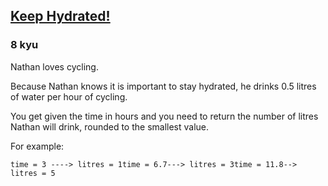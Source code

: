 <h2><a href=https://www.codewars.com/kata/582cb0224e56e068d800003c/train/javascript target="_blank">Keep Hydrated!</a></h2><h3>8 kyu</h3><p>Nathan loves cycling. </p><p>Because Nathan knows it is important to stay hydrated, he drinks 0.5 litres of water per hour of cycling.</p><p>You get given the time in hours and you need to return the number of litres Nathan will drink, rounded to the smallest value.</p><p>For example:</p><pre><code>time = 3 ----&gt; litres = 1time = 6.7---&gt; litres = 3time = 11.8--&gt; litres = 5</code></pre>
